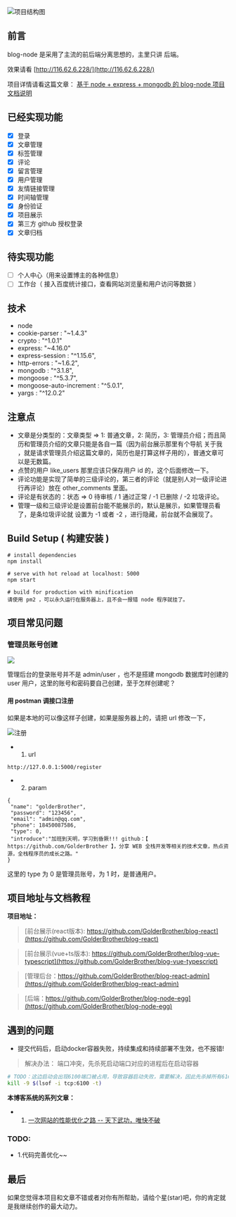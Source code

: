 ![项目结构图](https://upload-images.jianshu.io/upload_images/12890819-3348be07c69aa2b9.png?imageMogr2/auto-orient/strip%7CimageView2/2/w/1240)

## 前言

blog-node 是采用了主流的前后端分离思想的，主里只讲 后端。

效果请看 [http://116.62.6.228/](http://116.62.6.228/)

项目详情请看这篇文章：
[基于 node + express + mongodb 的 blog-node 项目文档说明](http://116.62.6.228/articleDetail?article_id=5bf8c57185e0f13af26e7d0d)

## 已经实现功能

- [x] 登录
- [x] 文章管理
- [x] 标签管理
- [x] 评论
- [x] 留言管理
- [x] 用户管理
- [x] 友情链接管理
- [x] 时间轴管理
- [x] 身份验证
- [x] 项目展示
- [x] 第三方 github 授权登录
- [x] 文章归档

## 待实现功能

- [ ] 个人中心（用来设置博主的各种信息）
- [ ] 工作台（ 接入百度统计接口，查看网站浏览量和用户访问等数据 ）

## 技术

- node
- cookie-parser : "~1.4.3"
- crypto : "^1.0.1"
- express: "~4.16.0"
- express-session : "^1.15.6",
- http-errors : "~1.6.2",
- mongodb : "^3.1.8",
- mongoose : "^5.3.7",
- mongoose-auto-increment : "^5.0.1",
- yargs : "^12.0.2"

## 注意点

- 文章是分类型的：文章类型 => 1: 普通文章，2: 简历，3: 管理员介绍；而且简历和管理员介绍的文章只能是各自一篇（因为前台展示那里有个导航 关于我 ，就是请求管理员介绍这篇文章的，简历也是打算这样子用的），普通文章可以是无数篇。
- 点赞的用户 like_users 那里应该只保存用户 id 的，这个后面修改一下。
- 评论功能是实现了简单的三级评论的，第三者的评论（就是别人对一级评论进行再评论）放在 other_comments 里面。
- 评论是有状态的：状态 => 0 待审核 / 1 通过正常 / -1 已删除 / -2 垃圾评论。
- 管理一级和三级评论是设置前台能不能展示的，默认是展示，如果管理员看了，是条垃圾评论就 设置为 -1 或者 -2 ，进行隐藏，前台就不会展现了。

## Build Setup ( 构建安装 )

```
# install dependencies
npm install

# serve with hot reload at localhost: 5000
npm start

# build for production with minification
请使用 pm2 ，可以永久运行在服务器上，且不会一报错 node 程序就挂了。
```

## 项目常见问题

### 管理员账号创建

![](https://upload-images.jianshu.io/upload_images/12890819-67861a912768e646.png?imageMogr2/auto-orient/strip%7CimageView2/2/w/1240)

管理后台的登录账号并不是 admin/user ，也不是搭建 mongodb 数据库时创建的 user 用户，这里的账号和密码要自己创建，至于怎样创建呢？

#### 用 postman 调接口注册

如果是本地的可以像这样子创建，如果是服务器上的，请把 url 修改一下，

![注册](https://upload-images.jianshu.io/upload_images/12890819-3772744f72b8ed3e.png?imageMogr2/auto-orient/strip%7CimageView2/2/w/1240)

- 1.  url

```
http://127.0.0.1:5000/register
```

- 2. param

```
{
 "name": "golderBrother",
 "password": "123456",
 "email": "admin@qq.com",
 "phone": 18450087586,
 "type": 0,
 "introduce":"加班到天明，学习到昏厥!!! github：【 https://github.com/GolderBrother 】，分享 WEB 全栈开发等相关的技术文章，热点资源，全栈程序员的成长之路。"
}
```

这里的 type 为 0 是管理员账号，为 1 时，是普通用户。

## 项目地址与文档教程

**项目地址：**

> [前台展示(react版本): https://github.com/GolderBrother/blog-react](https://github.com/GolderBrother/blog-react)

> [前台展示(vue+ts版本): https://github.com/GolderBrother/blog-vue-typescript](https://github.com/GolderBrother/blog-vue-typescript)

> [管理后台：https://github.com/GolderBrother/blog-react-admin](https://github.com/GolderBrother/blog-react-admin)

> [后端：https://github.com/GolderBrother/blog-node-egg](https://github.com/GolderBrother/blog-node-egg)


## 遇到的问题
- 提交代码后，启动docker容器失败，持续集成和持续部署不生效，也不报错!
> 解决办法： 端口冲突，先杀死启动端口对应的进程后在启动容器
```bash
# TODO：这边启动会出现6100端口被占用，导致容器启动失败，需要解决，因此先杀掉所有6100端口的进程
kill -9 $(lsof -i tcp:6100 -t)
```

**本博客系统的系列文章：**

- 1. [一次网站的性能优化之路 -- 天下武功，唯快不破](http://116.62.6.228/articleDetail?article_id=5cf9393bb1911633f44b374a)

### TODO:
- 1.代码完善优化~~

## 最后

如果您觉得本项目和文章不错或者对你有所帮助，请给个星(star)吧，你的肯定就是我继续创作的最大动力。

